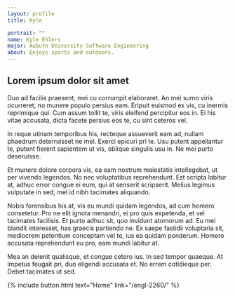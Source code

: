 ```yaml
---
layout: profile
title: Kyle

portrait: ""
name: Kyle Ehlers
major: Auburn University Software Engineering
about: Enjoys sports and outdoors.
---
```

## Lorem ipsum dolor sit amet

Duo ad facilis praesent, mei cu corrumpit elaboraret. An mei sumo viris ocurreret, no munere populo persius eam. Eripuit euismod ex vis, cu inermis reprimique qui. Cum assum tollit te, viris eleifend percipitur eos in. Ei his vitae accusata, dicta facete persius eos te, cu sint ceteros vel.

In reque utinam temporibus his, recteque assueverit eam ad, nullam phaedrum deterruisset ne mel. Exerci epicuri pri te. Usu putent appellantur te, putent fierent sapientem ut vis, oblique singulis usu in. Ne mei purto deseruisse.

Et munere dolore corpora vis, ea eam nostrum maiestatis intellegebat, ut per vivendo legendos. No nec voluptatibus reprehendunt. Est scripta labitur at, adhuc error congue ei eum, qui at senserit scripserit. Melius legimus vulputate in sed, mel id nibh tacimates aliquando.

Nobis forensibus his at, vis eu mundi quidam legendos, ad cum homero consetetur. Pro ne elit ignota menandri, ei pro quis expetenda, et vel tacimates facilisis. Et purto adhuc sit, quo invidunt atomorum ad. Eu mei blandit interesset, has graecis partiendo ne. Ex saepe fastidii voluptaria sit, mediocrem petentium conceptam vel te, ius ea quidam ponderum. Homero accusata reprehendunt eu pro, eam mundi labitur at.

Mea an delenit qualisque, et congue cetero ius. In sed tempor quaeque. At impetus feugait pri, duo eligendi accusata et. No errem cotidieque per. Debet tacimates ut sed.

<div>{% include button.html text="Home" link="/engl-2260/" %}</div>